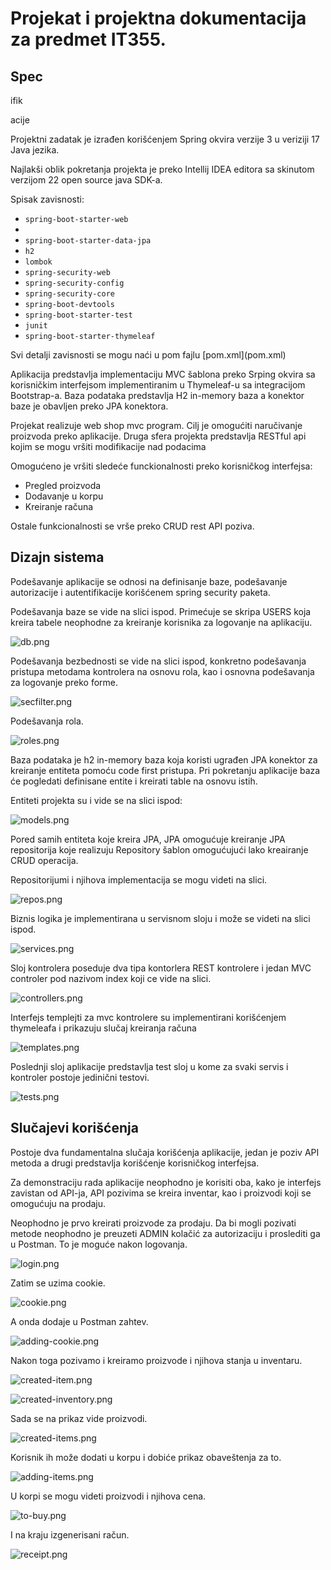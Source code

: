 # Projekat i projektna dokumentacija za predmet IT355.

## Spec
ifik

acije

<p>Projektni zadatak je izrađen korišćenjem Spring okvira verzije 3 u veriziji 17 Java jezika. </p>
<p>Najlakši oblik pokretanja projekta je preko Intellij IDEA editora sa skinutom verzijom 22 open source java SDK-a.</p>

Spisak zavisnosti:

- `spring-boot-starter-web`
- 
- `spring-boot-starter-data-jpa`
- `h2`
- `lombok`
- `spring-security-web`
- `spring-security-config`
- `spring-security-core`
- `spring-boot-devtools`
- `spring-boot-starter-test`
- `junit`
- `spring-boot-starter-thymeleaf`

<p>Svi detalji zavisnosti se mogu naći u pom fajlu [pom.xml](pom.xml)</p>

<p>Aplikacija predstavlja implementaciju MVC šablona preko Srping okvira sa korisničkim interfejsom implementiranim u Thymeleaf-u sa integracijom Bootstrap-a. Baza podataka predstavlja H2 in-memory baza a konektor baze je obavljen preko JPA konektora.</p>

<p>Projekat realizuje web shop mvc program. Cilj je omogućiti naručivanje proizvoda preko aplikacije.
Druga sfera projekta predstavlja RESTful api kojim se mogu vršiti modifikacije nad podacima</p>

Omogućeno je vršiti sledeće funckionalnosti preko korisničkog interfejsa:

- Pregled proizvoda
- Dodavanje u korpu
- Kreiranje računa

<p>Ostale funkcionalnosti se vrše preko CRUD rest API poziva.</p>

## Dizajn sistema

<p>Podešavanje aplikacije se odnosi na definisanje baze, podešavanje autorizacije i autentifikacije korišćenem spring security paketa. </p>
<p>Podešavanja baze se vide na slici ispod. Primećuje se skripa USERS koja kreira tabele neophodne za kreiranje korisnika za logovanje na aplikaciju.</p>

![db.png](src%2Fmain%2Fresources%2Fdoc-images%2Fdb.png)

<p>Podešavanja bezbednosti se vide na slici ispod, konkretno podešavanja pristupa metodama kontrolera na osnovu rola, kao i osnovna podešavanja za logovanje preko forme.</p>

![secfilter.png](src%2Fmain%2Fresources%2Fdoc-images%2Fsecfilter.png)

<p>Podešavanja rola.</p>

![roles.png](src%2Fmain%2Fresources%2Fdoc-images%2Froles.png)

<p>Baza podataka je h2 in-memory baza koja koristi ugrađen JPA konektor za kreiranje entiteta pomoću code first pristupa. Pri pokretanju aplikacije baza će pogledati definisane entite i kreirati table na osnovu istih.</p>

Entiteti projekta su i vide se na slici ispod:

![models.png](src%2Fmain%2Fresources%2Fdoc-images%2Fmodels.png)

<p>Pored samih entiteta koje kreira JPA, JPA omogućuje kreiranje JPA repositorija koje realizuju Repository šablon omogućujući lako kreairanje CRUD operacija.</p>

Repositorijumi i njihova implementacija se mogu videti na slici.

![repos.png](src%2Fmain%2Fresources%2Fdoc-images%2Frepos.png)

<p>Biznis logika je implementirana u servisnom sloju i može se videti na slici ispod.</p>

![services.png](src%2Fmain%2Fresources%2Fdoc-images%2Fservices.png)

<p>Sloj kontrolera poseduje dva tipa kontorlera REST kontrolere i jedan MVC controler pod nazivom index koji се vide na slici.</p>

![controllers.png](src%2Fmain%2Fresources%2Fdoc-images%2Fcontrollers.png)

<p>Interfejs templejti za mvc kontrolere su implementirani korišćenjem thymeleafa i prikazuju slučaj kreiranja računa</p>

![templates.png](src%2Fmain%2Fresources%2Fdoc-images%2Ftemplates.png)

<p>Poslednji sloj aplikacije predstavlja test sloj u kome za svaki servis i kontroler postoje jedinični testovi.</p>

![tests.png](src%2Fmain%2Fresources%2Fdoc-images%2Ftests.png)

## Slučajevi korišćenja
<p>Postoje dva fundamentalna slučaja korišćenja aplikacije, jedan je poziv API metoda a drugi predstavlja korišćenje korisničkog interfejsa.</p>
<p>Za demonstraciju rada aplikacije neophodno je korisiti oba, kako je interfejs zavistan od API-ja, API pozivima se kreira inventar, kao i proizvodi koji se omogućuju na prodaju. </p>

Neophodno je prvo kreirati proizvode za prodaju. Da bi mogli pozivati metode neophodno je preuzeti ADMIN kolačić za autorizaciju i proslediti ga u Postman. To je moguće nakon logovanja.

![login.png](src%2Fmain%2Fresources%2Fdoc-images%2Flogin.png)

Zatim se uzima cookie.

![cookie.png](src%2Fmain%2Fresources%2Fdoc-images%2Fcookie.png)

A onda dodaje u Postman zahtev.

![adding-cookie.png](src%2Fmain%2Fresources%2Fdoc-images%2Fadding-cookie.png)

Nakon toga pozivamo i kreiramo proizvode i njihova stanja u inventaru. 

![created-item.png](src%2Fmain%2Fresources%2Fdoc-images%2Fcreated-item.png)

![created-inventory.png](src%2Fmain%2Fresources%2Fdoc-images%2Fcreated-inventory.png)

Sada se na prikaz vide proizvodi.

![created-items.png](src%2Fmain%2Fresources%2Fdoc-images%2Fcreated-items.png)

Korisnik ih može dodati u korpu i dobiće prikaz obaveštenja za to.

![adding-items.png](src%2Fmain%2Fresources%2Fdoc-images%2Fadding-items.png)

U korpi se mogu videti proizvodi i njihova cena.

![to-buy.png](src%2Fmain%2Fresources%2Fdoc-images%2Fto-buy.png)

I na kraju izgenerisani račun.

![receipt.png](src%2Fmain%2Fresources%2Fdoc-images%2Freceipt.png)